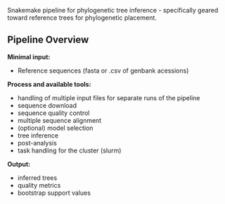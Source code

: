 Snakemake pipeline for phylogenetic tree inference - specifically geared toward reference trees for phylogenetic placement.


Pipeline Overview
-------------------

**Minimal input:**
  - Reference sequences (fasta or .csv of genbank acessions)

**Process and available tools:**

  - handling of multiple input files for separate runs of the pipeline
  - sequence download
  - sequence quality control
  - multiple sequence alignment
  - (optional) model selection
  - tree inference
  - post-analysis
  - task handling for the cluster (slurm)

**Output:**

  - inferred trees
  - quality metrics
  - bootstrap support values
